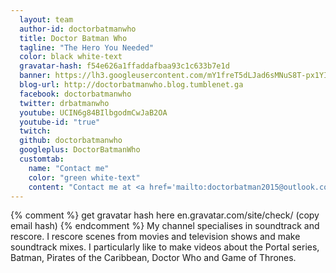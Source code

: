 ```yaml
---
  layout: team
  author-id: doctorbatmanwho
  title: Doctor Batman Who
  tagline: "The Hero You Needed"
  color: black white-text
  gravatar-hash: f54e626a1ffaddafbaa93c1c633b7e1d
  banner: https://lh3.googleusercontent.com/mY1freT5dLJad6sMNuS8T-px1YIsrZOyAV-d-D9JcWN1_OnGBR-A_B6ZYlvd_zMTf9CD1wLmkduRKS7Y96fZqO9OSERthPzGMYTp_WxPsgeSeQO-vLmARll9MdQJ9XHTjoEsDHieLYUgj8-CHvi7ALzgsQRqFYH6_ZRSPflbdOSWyjIwpNSkgFeb13IocAAnsEvsW2mTlF_eP58Q7V2Crjk7GgZSDoB_QibNbfW37UVh9q0vrEhzf9P3Ngn2kXxEW9Ka_3ve2SsoyvzWFB3et1YzTXYgHwk3kOLHyGsI8jbNgBSfbSISuaciAyOKFFYXTQM0IbS3hs3ERxNP7AiC7zQPuRlAAafqe-XTEBSXUBVggnjHeaZ6XrfnNS-Lnqepo9kJoBIPcXO217KlVc4_ICRpYbjj8AiGcu_3LdhAD4DnU-cN6kG1svLca8gETHgfA5XRcUSApaFHxYoUp9A5ak9T8V2jn3M7fB-maMokWKfYEsJNbBTWgWbVaUYUU06EeLWaUFLl5Wx9Kt3caoojfAhXcWpxOWYpIIfnL2ZlBSCXf6phnHIUC-Z1RjeIXbFe-1ASTEhB4oXCT-TnvcbbiEqGCLoPN7h8sG7ol1NPFuaUgfgg=w1006-h566-no
  blog-url: http://doctorbatmanwho.blog.tumblenet.ga
  facebook: doctorbatmanwho
  twitter: drbatmanwho
  youtube: UCIN6g84BIlbgodmCwJaB2OA
  youtube-id: "true"
  twitch:
  github: doctorbatmanwho
  googleplus: DoctorBatmanWho
  customtab:
    name: "Contact me"
    color: "green white-text"
    content: "Contact me at <a href='mailto:doctorbatman2015@outlook.com'>doctorbatman2015@outlook.com</a> and <a href='mailto:doctorbatmanwho@tumblenet.ga'>doctorbatmanwho@tumblenet.ga</a> for queries and information."
---
```

{% comment %} get gravatar hash here en.gravatar.com/site/check/ (copy email hash) {% endcomment %}
My channel specialises in soundtrack and rescore. I rescore scenes from movies and television shows and make soundtrack mixes. I particularly like to make videos about the Portal series, Batman, Pirates of the Caribbean, Doctor Who and Game of Thrones.
